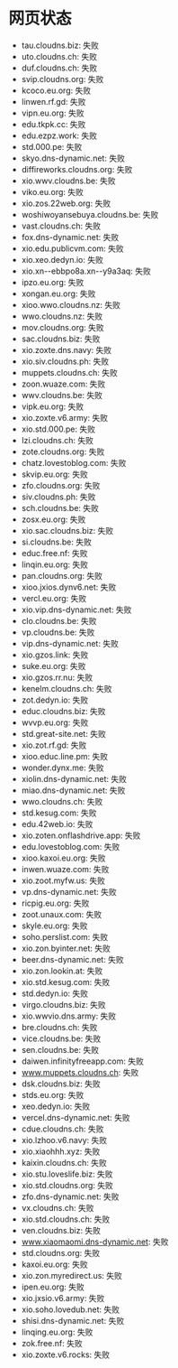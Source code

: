 # 网页状态
- tau.cloudns.biz: 失败
- uto.cloudns.ch: 失败
- duf.cloudns.ch: 失败
- svip.cloudns.org: 失败
- kcoco.eu.org: 失败
- linwen.rf.gd: 失败
- vipn.eu.org: 失败
- edu.tkpk.cc: 失败
- edu.ezpz.work: 失败
- std.000.pe: 失败
- skyo.dns-dynamic.net: 失败
- diffireworks.cloudns.org: 失败
- xio.wwv.cloudns.be: 失败
- viko.eu.org: 失败
- xio.zos.22web.org: 失败
- woshiwoyansebuya.cloudns.be: 失败
- vast.cloudns.ch: 失败
- fox.dns-dynamic.net: 失败
- xio.edu.publicvm.com: 失败
- xio.xeo.dedyn.io: 失败
- xio.xn--ebbpo8a.xn--y9a3aq: 失败
- ipzo.eu.org: 失败
- xongan.eu.org: 失败
- xioo.wwo.cloudns.nz: 失败
- wwo.cloudns.nz: 失败
- mov.cloudns.org: 失败
- sac.cloudns.biz: 失败
- xio.zoxte.dns.navy: 失败
- xio.siv.cloudns.ph: 失败
- muppets.cloudns.ch: 失败
- zoon.wuaze.com: 失败
- wwv.cloudns.be: 失败
- vipk.eu.org: 失败
- xio.zoxte.v6.army: 失败
- xio.std.000.pe: 失败
- lzi.cloudns.ch: 失败
- zote.cloudns.org: 失败
- chatz.lovestoblog.com: 失败
- skvip.eu.org: 失败
- zfo.cloudns.org: 失败
- siv.cloudns.ph: 失败
- sch.cloudns.be: 失败
- zosx.eu.org: 失败
- xio.sac.cloudns.biz: 失败
- si.cloudns.be: 失败
- educ.free.nf: 失败
- linqin.eu.org: 失败
- pan.cloudns.org: 失败
- xioo.jxios.dynv6.net: 失败
- vercl.eu.org: 失败
- xio.vip.dns-dynamic.net: 失败
- clo.cloudns.be: 失败
- vp.cloudns.be: 失败
- vip.dns-dynamic.net: 失败
- xio.gzos.link: 失败
- suke.eu.org: 失败
- xio.gzos.rr.nu: 失败
- kenelm.cloudns.ch: 失败
- zot.dedyn.io: 失败
- educ.cloudns.biz: 失败
- wvvp.eu.org: 失败
- std.great-site.net: 失败
- xio.zot.rf.gd: 失败
- xioo.educ.line.pm: 失败
- wonder.dynx.me: 失败
- xiolin.dns-dynamic.net: 失败
- miao.dns-dynamic.net: 失败
- wwo.cloudns.ch: 失败
- std.kesug.com: 失败
- edu.42web.io: 失败
- xio.zoten.onflashdrive.app: 失败
- edu.lovestoblog.com: 失败
- xioo.kaxoi.eu.org: 失败
- inwen.wuaze.com: 失败
- xio.zoot.myfw.us: 失败
- vp.dns-dynamic.net: 失败
- ricpig.eu.org: 失败
- zoot.unaux.com: 失败
- skyle.eu.org: 失败
- soho.perslist.com: 失败
- xio.zon.byinter.net: 失败
- beer.dns-dynamic.net: 失败
- xio.zon.lookin.at: 失败
- xio.std.kesug.com: 失败
- std.dedyn.io: 失败
- virgo.cloudns.biz: 失败
- xio.wwvio.dns.army: 失败
- bre.cloudns.ch: 失败
- vice.cloudns.be: 失败
- sen.cloudns.be: 失败
- daiwen.infinityfreeapp.com: 失败
- www.muppets.cloudns.ch: 失败
- dsk.cloudns.biz: 失败
- stds.eu.org: 失败
- xeo.dedyn.io: 失败
- vercel.dns-dynamic.net: 失败
- cdue.cloudns.ch: 失败
- xio.lzhoo.v6.navy: 失败
- xio.xiaohhh.xyz: 失败
- kaixin.cloudns.ch: 失败
- xio.stu.loveslife.biz: 失败
- xio.std.cloudns.org: 失败
- zfo.dns-dynamic.net: 失败
- vx.cloudns.ch: 失败
- xio.std.cloudns.ch: 失败
- ven.cloudns.biz: 失败
- www.xiaomaomi.dns-dynamic.net: 失败
- std.cloudns.org: 失败
- kaxoi.eu.org: 失败
- xio.zon.myredirect.us: 失败
- ipen.eu.org: 失败
- xio.jxsio.v6.army: 失败
- xio.soho.lovedub.net: 失败
- shisi.dns-dynamic.net: 失败
- linqing.eu.org: 失败
- zok.free.nf: 失败
- xio.zoxte.v6.rocks: 失败
